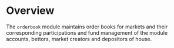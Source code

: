 # **Overview**

The `orderbook` module maintains order books for markets and their corresponding participations and fund management of the module accounts, bettors, market creators and depositors of house.
